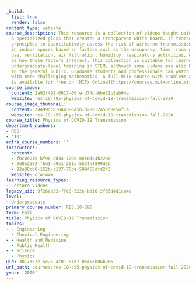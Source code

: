 ```yaml
---
_build:
  list: true
  render: false
content_type: website
course_description: This resource is a collection of videos taught using a LightBoard,
  a specialized glass that creates a transparent white board. It teaches scientific
  principles to quantitatively assess the risk of airborne transmission of COVID-19
  in indoor spaces based on factors such as the occupancy, time, room geometry, mask
  use, ventilation, air filtration, humidity, respiratory activities, etc., as well
  as how these factors interact. This collection is suitable for learners with some
  undergraduate-level training in STEM, although some videos may also be accessible
  to the general public. Graduate students and professionals can watch optional videos
  with more challenging mathematics. A full MITx course with problems and bonus content
  is available for free on [MITx Online](https://courses.mitxonline.mit.edu/learn/course/course-v1:MITxT+10.S95x+3T2022/home).
course_image:
  content: 2a92f492-0617-00fe-d74d-bbe31b8ab94a
  website: res-10-s95-physics-of-covid-19-transmission-fall-2020
course_image_thumbnail:
  content: 39499dc8-0443-6a5b-d289-2a56d8e54f1a
  website: res-10-s95-physics-of-covid-19-transmission-fall-2020
course_title: Physics of COVID-19 Transmission
department_numbers:
- RES
- '10'
extra_course_numbers: ''
instructors:
  content:
  - fbc0e219-bf98-ad34-1799-8ec0484b2200
  - 9d8e2582-f6d1-a0e1-261a-553fa8899d6b
  - 92e88cb0-152b-c137-76de-599455dfd243
  website: ocw-www
learning_resource_types:
- Lecture Videos
legacy_uid: 9f26e833-ffc8-522e-bd10-2f65d4d1ca4e
level:
- Undergraduate
primary_course_number: RES.10-S95
term: Fall
title: Physics of COVID-19 Transmission
topics:
- - Engineering
  - Chemical Engineering
- - Health and Medicine
  - Public Health
- - Science
  - Physics
uid: 3817357e-5e25-4c01-81d7-0e453b86b266
url_path: courses/res-10-s95-physics-of-covid-19-transmission-fall-2020
year: '2020'
---
```

